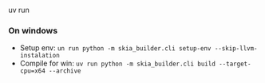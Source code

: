 uv run

### On windows

- Setup env: `un run python -m skia_builder.cli setup-env --skip-llvm-instalation`
- Compile for win: 
    `uv run python -m skia_builder.cli build --target-cpu=x64 --archive`

 